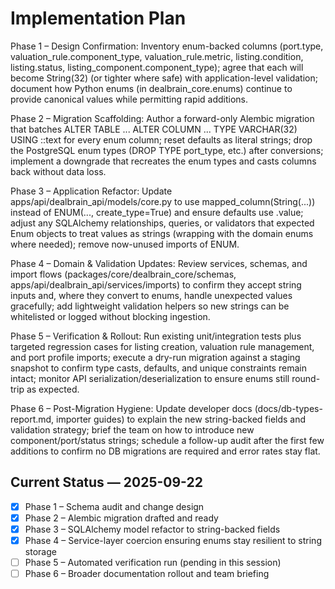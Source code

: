 # Implementation Plan

Phase 1 – Design Confirmation: Inventory enum-backed columns (port.type, valuation_rule.component_type, valuation_rule.metric, listing.condition, listing.status, listing_component.component_type); agree that each will become String(32) (or tighter where safe) with application-level validation; document how Python enums (in dealbrain_core.enums) continue to provide canonical values while permitting rapid additions.

Phase 2 – Migration Scaffolding: Author a forward-only Alembic migration that batches ALTER TABLE ... ALTER COLUMN ... TYPE VARCHAR(32) USING <col>::text for every enum column; reset defaults as literal strings; drop the PostgreSQL enum types (DROP TYPE port_type, etc.) after conversions; implement a downgrade that recreates the enum types and casts columns back without data loss.

Phase 3 – Application Refactor: Update apps/api/dealbrain_api/models/core.py to use mapped_column(String(...)) instead of ENUM(..., create_type=True) and ensure defaults use .value; adjust any SQLAlchemy relationships, queries, or validators that expected Enum objects to treat values as strings (wrapping with the domain enums where needed); remove now-unused imports of ENUM.

Phase 4 – Domain & Validation Updates: Review services, schemas, and import flows (packages/core/dealbrain_core/schemas, apps/api/dealbrain_api/services/imports) to confirm they accept string inputs and, where they convert to enums, handle unexpected values gracefully; add lightweight validation helpers so new strings can be whitelisted or logged without blocking ingestion.

Phase 5 – Verification & Rollout: Run existing unit/integration tests plus targeted regression cases for listing creation, valuation rule management, and port profile imports; execute a dry-run migration against a staging snapshot to confirm type casts, defaults, and unique constraints remain intact; monitor API serialization/deserialization to ensure enums still round-trip as expected.

Phase 6 – Post-Migration Hygiene: Update developer docs (docs/db-types-report.md, importer guides) to explain the new string-backed fields and validation strategy; brief the team on how to introduce new component/port/status strings; schedule a follow-up audit after the first few additions to confirm no DB migrations are required and error rates stay flat.

## Current Status — 2025-09-22
- [x] Phase 1 – Schema audit and change design
- [x] Phase 2 – Alembic migration drafted and ready
- [x] Phase 3 – SQLAlchemy model refactor to string-backed fields
- [x] Phase 4 – Service-layer coercion ensuring enums stay resilient to string storage
- [ ] Phase 5 – Automated verification run (pending in this session)
- [ ] Phase 6 – Broader documentation rollout and team briefing
